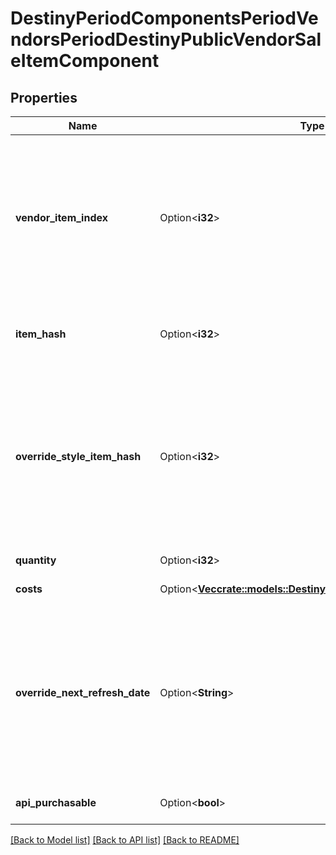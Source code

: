 # DestinyPeriodComponentsPeriodVendorsPeriodDestinyPublicVendorSaleItemComponent

## Properties

Name | Type | Description | Notes
------------ | ------------- | ------------- | -------------
**vendor_item_index** | Option<**i32**> | The index into the DestinyVendorDefinition.itemList property. Note that this means Vendor data *is* Content Version dependent: make sure you have the latest content before you use Vendor data, or these indexes may mismatch.   Most systems avoid this problem, but Vendors is one area where we are unable to reasonably avoid content dependency at the moment. | [optional]
**item_hash** | Option<**i32**> | The hash of the item being sold, as a quick shortcut for looking up the DestinyInventoryItemDefinition of the sale item. | [optional]
**override_style_item_hash** | Option<**i32**> | If populated, this is the hash of the item whose icon (and other secondary styles, but *not* the human readable strings) should override whatever icons/styles are on the item being sold.  If you don't do this, certain items whose styles are being overridden by socketed items - such as the \"Recycle Shader\" item - would show whatever their default icon/style is, and it wouldn't be pretty or look accurate. | [optional]
**quantity** | Option<**i32**> | How much of the item you'll be getting. | [optional]
**costs** | Option<[**Vec<crate::models::DestinyPeriodDestinyItemQuantity>**](Destiny.DestinyItemQuantity.md)> | A summary of the current costs of the item. | [optional]
**override_next_refresh_date** | Option<**String**> | If this item has its own custom date where it may be removed from the Vendor's rotation, this is that date.  Note that there's not actually any guarantee that it will go away: it could be chosen again and end up still being in the Vendor's sale items! But this is the next date where that test will occur, and is also the date that the game shows for availability on things like Bounties being sold. So it's the best we can give. | [optional]
**api_purchasable** | Option<**bool**> | If true, this item can be purchased through the Bungie.net API. | [optional]

[[Back to Model list]](../README.md#documentation-for-models) [[Back to API list]](../README.md#documentation-for-api-endpoints) [[Back to README]](../README.md)


